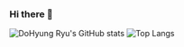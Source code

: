 ### Hi there 👋

<!--
**DoHyungRyu/DoHyungRyu** is a ✨ _special_ ✨ repository because its `README.md` (this file) appears on your GitHub profile.

Here are some ideas to get you started:

- 🔭 I’m currently working on ...
- 🌱 I’m currently learning ...
- 👯 I’m looking to collaborate on ...
- 🤔 I’m looking for help with ...
- 💬 Ask me about ...
- 📫 How to reach me: ...
- 😄 Pronouns: ...
- ⚡ Fun fact: ...
-->


![DoHyung Ryu's GitHub stats](https://github-readme-stats.vercel.app/api?username=Rehgud&show_icons=true&theme=Lighthighcontrast)
![Top Langs](https://github-readme-stats.vercel.app/api/top-langs/?username=Rehgud&layout=compact&show_icons=true&theme=Lighthighcontrast)
